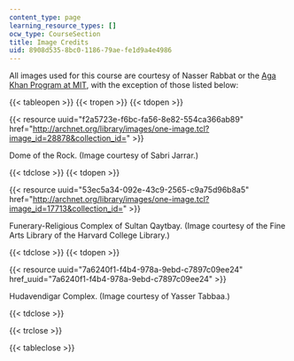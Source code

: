 ```yaml
---
content_type: page
learning_resource_types: []
ocw_type: CourseSection
title: Image Credits
uid: 8908d535-8bc0-1186-79ae-fe1d9a4e4986
---
```


All images used for this course are courtesy of Nasser Rabbat or the [Aga Khan Program at MIT](http://akpia.mit.edu/), with the exception of those listed below:

{{< tableopen >}}
{{< tropen >}}
{{< tdopen >}}


{{< resource uuid="f2a5723e-f6bc-fa56-8e82-554ca366ab89" href="http://archnet.org/library/images/one-image.tcl?image_id=28878&collection_id=" >}}

Dome of the Rock. (Image courtesy of Sabri Jarrar.)


{{< tdclose >}}
{{< tdopen >}}


{{< resource uuid="53ec5a34-092e-43c9-2565-c9a75d96b8a5" href="http://archnet.org/library/images/one-image.tcl?image_id=17713&collection_id=" >}}

Funerary-Religious Complex of Sultan Qaytbay. (Image courtesy of the Fine Arts Library of the Harvard College Library.)


{{< tdclose >}}
{{< tdopen >}}


{{< resource uuid="7a6240f1-f4b4-978a-9ebd-c7897c09ee24" href_uuid="7a6240f1-f4b4-978a-9ebd-c7897c09ee24" >}}

Hudavendigar Complex. (Image courtesy of Yasser Tabbaa.)


{{< tdclose >}}

{{< trclose >}}

{{< tableclose >}}